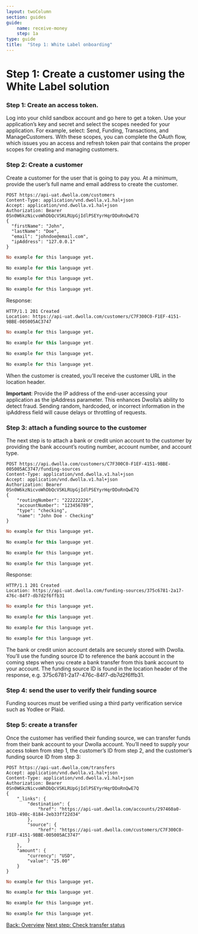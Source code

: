 ```yaml
---
layout: twoColumn
section: guides
guide: 
    name: receive-money
    step: 1a
type: guide
title:  "Step 1: White Label onboarding"
---
```


# Step 1: Create a customer using the White Label solution

### Step 1: Create an access token.

Log into your child sandbox account and go here to get a token. Use your application’s key and secret and select the scopes needed for your application. For example, select: Send, Funding, Transactions, and ManageCustomers. With these scopes, you can complete the OAuth flow, which issues you an access and refresh token pair that contains the proper scopes for creating and managing customers.

### Step 2: Create a customer

Create a customer for the user that is going to pay you. At a minimum, provide the user’s full name and email address to create the customer. 

```raw
POST https://api-uat.dwolla.com/customers
Content-Type: application/vnd.dwolla.v1.hal+json
Accept: application/vnd.dwolla.v1.hal+json
Authorization: Bearer 0Sn0W6kzNicvoWhDbQcVSKLRUpGjIdlPSEYyrHqrDDoRnQwE7Q
{
  "firstName": "John",
  "lastName": "Doe",
  "email": "johndoe@email.com",
  "ipAddress": "127.0.0.1"
}
```
```ruby
No example for this language yet.
```
```javascript
No example for this language yet.
```
```python
No example for this language yet.
```
```php
No example for this language yet.
```

Response: 

```raw
HTTP/1.1 201 Created
Location: https://api-uat.dwolla.com/customers/C7F300C0-F1EF-4151-9BBE-005005AC3747
```
```ruby
No example for this language yet.
```
```javascript
No example for this language yet.
```
```python
No example for this language yet.
```
```php
No example for this language yet.
```

When the customer is created, you’ll receive the customer URL in the location header. 

**Important**: Provide the IP address of the end-user accessing your application as the ipAddress parameter. This enhances Dwolla’s  ability to detect fraud. Sending random, hardcoded, or incorrect information in the ipAddress field will cause delays or throttling of requests.

### Step 3: attach a funding source to the customer

The next step is to attach a bank or credit union account to the customer by providing the bank account’s routing number, account number, and account type. 

```raw
POST https://api.dwolla.com/customers/C7F300C0-F1EF-4151-9BBE-005005AC3747/funding-sources
Content-Type: application/vnd.dwolla.v1.hal+json
Accept: application/vnd.dwolla.v1.hal+json
Authorization: Bearer 0Sn0W6kzNicvoWhDbQcVSKLRUpGjIdlPSEYyrHqrDDoRnQwE7Q
{
    "routingNumber": "222222226",
    "accountNumber": "123456789",
    "type": "checking",
    "name": "John Doe - Checking"
}
```
```ruby
No example for this language yet.
```
```javascript
No example for this language yet.
```
```python
No example for this language yet.
```
```php
No example for this language yet.
```

Response:

```raw
HTTP/1.1 201 Created
Location: https://api-uat.dwolla.com/funding-sources/375c6781-2a17-476c-84f7-db7d2f6ffb31
```
```ruby
No example for this language yet.
```
```javascript
No example for this language yet.
```
```python
No example for this language yet.
```
```php
No example for this language yet.
```

The bank or credit union account details are securely stored with Dwolla. You’ll use the funding source ID to reference the bank account in the coming steps when you create a bank transfer from this bank account to your account. The funding source ID is found in the location header of the response, e.g. 375c6781-2a17-476c-84f7-db7d2f6ffb31.

### Step 4: send the user to verify their funding source

Funding sources must be verified using a third party verification service such as Yodlee or Plaid.  

### Step 5: create a transfer

Once the customer has verified their funding source, we can transfer funds from their bank account to your Dwolla account.   You’ll need to supply your access token from step 1, the customer’s ID from step 2, and the customer’s funding source ID from step 3:

```raw
POST https://api-uat.dwolla.com/transfers
Accept: application/vnd.dwolla.v1.hal+json
Content-Type: application/vnd.dwolla.v1.hal+json
Authorization: Bearer 0Sn0W6kzNicvoWhDbQcVSKLRUpGjIdlPSEYyrHqrDDoRnQwE7Q
{
    "_links": {
        "destination": {
            "href": "https://api-uat.dwolla.com/accounts/297460a0-101b-498c-8184-2eb33ff22d34"
        },
        "source": {
            "href": "https://api-uat.dwolla.com/customers/C7F300C0-F1EF-4151-9BBE-005005AC3747"
        }
    },
    "amount": {
        "currency": "USD",
        "value": "25.00"
    }
}
```
```ruby
No example for this language yet.
```
```javascript
No example for this language yet.
```
```python
No example for this language yet.
```
```php
No example for this language yet.
```


<nav class="pager-nav">
    <a href="./">Back: Overview</a>
    <a href="02-check-transfer.html">Next step: Check transfer status</a>
</nav>